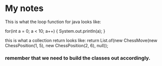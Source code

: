 # My notes

This is what the loop function for java looks like:

for(int a = 0; a < 10; a++) {
System.out.println(a);
}

this is what a collection return looks like:
return List.of(new ChessMove(new ChessPosition(1, 5), new ChessPosition(2, 6), null));
### remember that we need to build the classes out accordingly.
